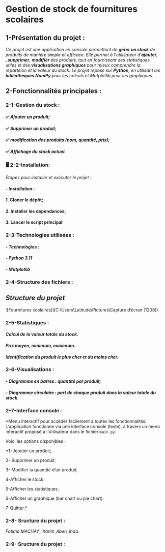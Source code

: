 # Gestion de stock de fournitures scolaires 

## 1-Présentation du projet :

*Ce projet est une application en console permettant de __gérer un stock__  de produits de manière simple et efficace. Elle permet à l'utilisateur d'__ajouter__, ___supprimer__, __modifier__ des produits, tout en fournissant des statistiques utiles et des __visualisations graphiques__ pour mieux comprendre la répartition et la valeur du stock. Le projet repose sur __Python__, en utilisant les __bibliothèques NumPy__ pour les calculs et Matplotlib pour les graphiques.*

## 2-Fonctionnalités principales :

### 2-1-Gestion du stock :

#### ✅ *Ajouter un produit;*
#### ✅ *Supprimer un produit;*
#### ✅ *modification des produits (nom, quantité, prix);*
#### ✅ *Affichage du stock actuel.*

### 🖥️ 2-2-Installation: 
*Étapes pour installer et exécuter le projet :*

#### *- Installation :*
#### 1. Cloner le dépôt;
#### 2. Installer les dépendances;
#### 3. Lancer le script principal
###  2-3-Technologies utilisées :
#### *- Technologies :*
#### *- Python 3.11*
#### *- Matplotlib*
### 2-4-Structure des fichiers :

## *Structure du projet*


![Fournitures scolaires]((C:\Users\Latitude\Pictures\Capture d’écran (1208))

### 2-5-Statistiques :

#### *Calcul de la valeur totale du stock.*
 
#### *Prix moyen, minimum, maximum.*

#### *Identification du produit le plus cher et du moins cher.*

### 2-6-Visualisations :

#### *- Diagramme en barres : quantité par produit;*

#### *- Diagramme circulaire : part de chaque produit dans la valeur totale du stock.*

### 2-7-Interface console :

 *Menu interactif pour accéder facilement à toutes les fonctionnalités.
 L'application fonctionne via une interface console (texte), à travers un menu interactif proposé à l'utilisateur dans le fichier `main.py`.

Voici les options disponibles :

*1- Ajouter un produit;

2- Supprimer un produit;

3- Modifier la quantité d’un produit;

4-Afficher le stock;

5-Afficher les statistiques;

6-Afficher un graphique (bar chart ou pie chart);

7-Quitter.*

### 2-8- Sructure du projet :
*Fatima MACHAY_ Karim_Aben_Ihda.*

### 2-9- Sructure du projet :

